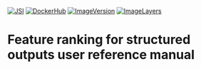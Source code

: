 [![JSI](https://img.shields.io/badge/JSI-KT-AF4C64.svg)](http://kt.ijs.si/)
[![DockerHub](https://img.shields.io/badge/docker-hbpmip%2Fjava--jsi--clus--fr-008bb8.svg)](https://hub.docker.com/r/hbpmip/java-jsi-clus-fr/)
[![ImageVersion](https://images.microbadger.com/badges/version/hbpmip/java-jsi-clus-fr.svg)](https://hub.docker.com/r/hbpmip/java-jsi-clus-fr/tags "hbpmip/java-jsi-clus-fr image tags")
[![ImageLayers](https://images.microbadger.com/badges/image/hbpmip/java-jsi-clus-fr.svg)](https://microbadger.com/#/images/hbpmip/java-jsi-clus-fr "hbpmip/java-jsi-clus-fr on microbadger")

# Feature ranking for structured outputs user reference manual
